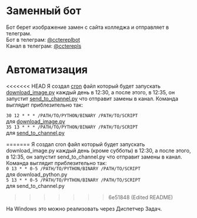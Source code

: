 # Заменный бот
Бот берет изображение замен с сайта колледжа и отправляет в телеграм. <br />
Бот в телеграм: [@cctereplbot](https://t.me/cctereplbot) <br />
Канал в телеграм: [@ccterepls](https://t.me/ccterepls)

# Автоматизация
<<<<<<< HEAD
Я создал [cron](https://crontab.guru/crontab.5.html) файл который будет запускать [download_image.py](https://github.com/kagarlytskiy/cctereplbot/blob/main/download_image.py) каждый день в 12:30, а после этого, в 12:35, он запустит [send_to_channel.py](https://github.com/kagarlytskiy/cctereplbot/blob/main/send_to_channel.py) что отправит замены в канал. Команда выглядит приблезительно так: <br /> 

`30 12 * * * /PATH/TO/PYTHON/BINARY /PATH/TO/SCRIPT` <br />
для [download_image.py](https://github.com/kagarlytskiy/cctereplbot/blob/main/download_image.py) <br /> 
`35 13 * * * /PATH/TO/PYTHON/BINARY /PATH/TO/SCRIPT` <br />
для [send_to_channel.py](https://github.com/kagarlytskiy/cctereplbot/blob/main/send_to_channel.py) <br />

=======
Я создал cron файл который будет запускать download_image.py каждый день (кроме субботы) в 12:30, а после этого, в 12:35, он запустит send_to_channel.py что отправит замены в канал. Команда выглядит приблезительно так: <br />
`0 13 * * 0-5 /PATH/TO/PYTHON/BINARY /PATH/TO/SCRIPT` <br />
для download_python.py <br />
`5 13 * * 0-5 /PATH/TO/PYTHON/BINARY /PATH/TO/SCRIPT` <br />
для send_to_channel.py <br />
>>>>>>> 6e51848 (Edited README)

На Windows это можно реализовать через Диспетчер Задач.
